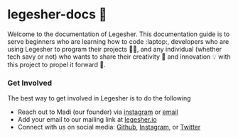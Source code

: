 # legesher-docs 📖

Welcome to the documentation of Legesher. This documentation guide is to serve beginners who are learning how to code :laptop:, developers who are using Legesher to program their projects :woman_technologist:, and any individual (whether tech savy or not) who wants to share their creativity 🎨 and innovation 💡 with this project to propel it forward 🎁.

### Get Involved
The best way to get involved in Legesher is to do the following
- Reach out to Madi (our founder) via [instagram](https://instagram.com/withmadico) or [email](mailto:withmadico@gmail.com)
- Add your email to our mailing link at [legesher.io](https://legesher.io)
- Connect with us on social media: [Github](https://github.com/legesher), [Instagram](https://instagram/legesher), or [Twitter](https://twitter.com/legesherio)
